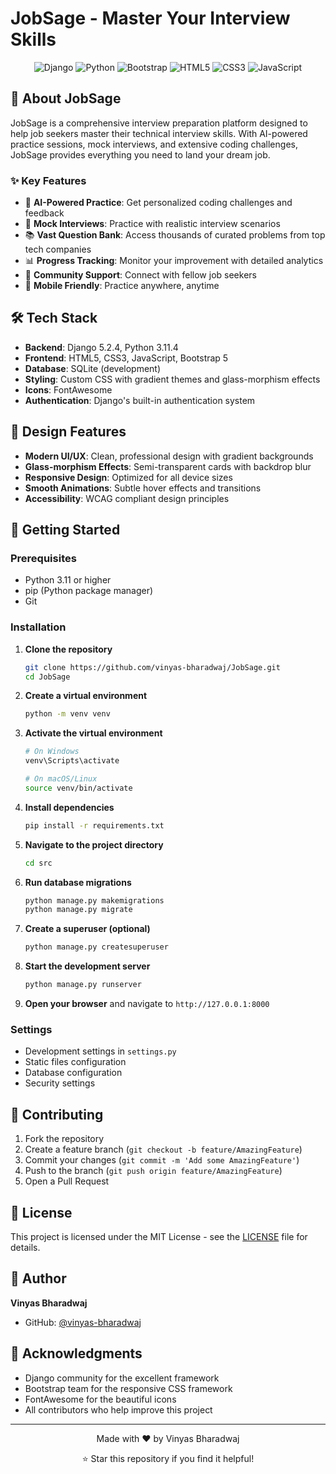 # JobSage - Master Your Interview Skills

<div align="center">
  <img src="https://img.shields.io/badge/Django-4.2-green?style=for-the-badge&logo=django" alt="Django">
  <img src="https://img.shields.io/badge/Python-3.8+-blue?style=for-the-badge&logo=python" alt="Python">
  <img src="https://img.shields.io/badge/Bootstrap-5.0-purple?style=for-the-badge&logo=bootstrap" alt="Bootstrap">
  <img src="https://img.shields.io/badge/HTML5-E34F26?style=for-the-badge&logo=html5&logoColor=white" alt="HTML5">
  <img src="https://img.shields.io/badge/CSS3-1572B6?style=for-the-badge&logo=css3&logoColor=white" alt="CSS3">
  <img src="https://img.shields.io/badge/JavaScript-F7DF1E?style=for-the-badge&logo=javascript&logoColor=black" alt="JavaScript">
</div>

## 🚀 About JobSage

JobSage is a comprehensive interview preparation platform designed to help job seekers master their technical interview skills. With AI-powered practice sessions, mock interviews, and extensive coding challenges, JobSage provides everything you need to land your dream job.

### ✨ Key Features

- 🧠 **AI-Powered Practice**: Get personalized coding challenges and feedback
- 🎥 **Mock Interviews**: Practice with realistic interview scenarios
- 📚 **Vast Question Bank**: Access thousands of curated problems from top tech companies
- 📊 **Progress Tracking**: Monitor your improvement with detailed analytics
- 👥 **Community Support**: Connect with fellow job seekers
- 📱 **Mobile Friendly**: Practice anywhere, anytime

## 🛠️ Tech Stack

- **Backend**: Django 5.2.4, Python 3.11.4
- **Frontend**: HTML5, CSS3, JavaScript, Bootstrap 5
- **Database**: SQLite (development)
- **Styling**: Custom CSS with gradient themes and glass-morphism effects
- **Icons**: FontAwesome
- **Authentication**: Django's built-in authentication system

## 🎨 Design Features

- **Modern UI/UX**: Clean, professional design with gradient backgrounds
- **Glass-morphism Effects**: Semi-transparent cards with backdrop blur
- **Responsive Design**: Optimized for all device sizes
- **Smooth Animations**: Subtle hover effects and transitions
- **Accessibility**: WCAG compliant design principles

## 🚀 Getting Started

### Prerequisites

- Python 3.11 or higher
- pip (Python package manager)
- Git

### Installation

1. **Clone the repository**
   ```bash
   git clone https://github.com/vinyas-bharadwaj/JobSage.git
   cd JobSage
   ```

2. **Create a virtual environment**
   ```bash
   python -m venv venv
   ```

3. **Activate the virtual environment**
   ```bash
   # On Windows
   venv\Scripts\activate
   
   # On macOS/Linux
   source venv/bin/activate
   ```

4. **Install dependencies**
   ```bash
   pip install -r requirements.txt
   ```

5. **Navigate to the project directory**
   ```bash
   cd src
   ```

6. **Run database migrations**
   ```bash
   python manage.py makemigrations
   python manage.py migrate
   ```

7. **Create a superuser (optional)**
   ```bash
   python manage.py createsuperuser
   ```

8. **Start the development server**
   ```bash
   python manage.py runserver
   ```

9. **Open your browser** and navigate to `http://127.0.0.1:8000`

### Settings
- Development settings in `settings.py`
- Static files configuration
- Database configuration
- Security settings

## 🤝 Contributing

1. Fork the repository
2. Create a feature branch (`git checkout -b feature/AmazingFeature`)
3. Commit your changes (`git commit -m 'Add some AmazingFeature'`)
4. Push to the branch (`git push origin feature/AmazingFeature`)
5. Open a Pull Request

## 📝 License

This project is licensed under the MIT License - see the [LICENSE](LICENSE) file for details.

## 👤 Author

**Vinyas Bharadwaj**
- GitHub: [@vinyas-bharadwaj](https://github.com/vinyas-bharadwaj)

## 🙏 Acknowledgments

- Django community for the excellent framework
- Bootstrap team for the responsive CSS framework
- FontAwesome for the beautiful icons
- All contributors who help improve this project

---

<div align="center">
  <p>Made with ❤️ by Vinyas Bharadwaj</p>
  <p>⭐ Star this repository if you find it helpful!</p>
</div>